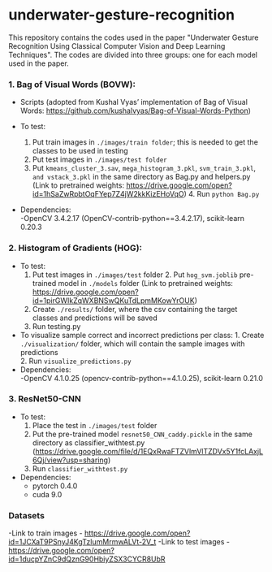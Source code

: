 # underwater-gesture-recognition

This repository contains the codes used in the paper "Underwater Gesture Recognition Using Classical Computer Vision and Deep Learning Techniques". The codes are divided into three groups: one for each model used in the paper.

### 1. Bag of Visual Words (BOVW):
- Scripts (adopted from Kushal Vyas’ implementation of Bag of Visual Words: https://github.com/kushalvyas/Bag-of-Visual-Words-Python)   
- To test:  
	1. Put train images in ```./images/train folder```; this is needed to get the classes to be used in testing
	2. Put test images in ```./images/test folder```
	3. Put ```kmeans_cluster_3.sav```, ```mega_histogram_3.pkl```, ```svm_train_3.pkl```, ```and vstack_3.pkl``` in the same directory as Bag.py and helpers.py (Link to pretrained weights: https://drive.google.com/open?id=1hSaZwRpbtOqFYep7Z4jW2kkKizEHoVqO)
    	4. Run ```python Bag.py```  

- Dependencies:  
	-OpenCV 3.4.2.17 (OpenCV-contrib-python==3.4.2.17), scikit-learn 0.20.3  

### 2. Histogram of Gradients (HOG):  
- To test:  
	1. Put test images in ```./images/test``` folder
    	2. Put ```hog_svm.joblib``` pre-trained model in ```./models``` folder (Link to pretrained weights: https://drive.google.com/open?id=1pirGWIkZqWXBNSwQKuTdLpmMKowYrOUK)
	3. Create ```./results/``` folder, where the csv containing the target classes and predictions will be saved  
	4. Run testing.py  
- To visualize sample correct and incorrect predictions per class:
    	1. Create ```./visualization/``` folder, which will contain the sample images with predictions  
    	2. Run ```visualize_predictions.py```  
- Dependencies:  
	-OpenCV 4.1.0.25 (opencv-contrib-python==4.1.0.25), scikit-learn 0.21.0  

### 3. ResNet50-CNN  
- To test:  
	1. Place the test in ```./images/test``` folder  
	2. Put the pre-trained model ```resnet50_CNN_caddy.pickle``` in the same directory as classifier_withtest.py (https://drive.google.com/file/d/1EQxRwaFTZVlmVlTZDVx5Y1fcLAxjL6Qj/view?usp=sharing)  
	3. Run ```classifier_withtest.py``` 
- Dependencies:  
    - pytorch 0.4.0  
    - cuda 9.0  
		
    
 ### Datasets
 -Link to train images - https://drive.google.com/open?id=1JCXaT9PSnyJ4KgTzlumMrmwALVt-2V_t
 -Link to test images - https://drive.google.com/open?id=1ducpYZnC9dQznG90HbiyZSX3CYCR8UbR  
